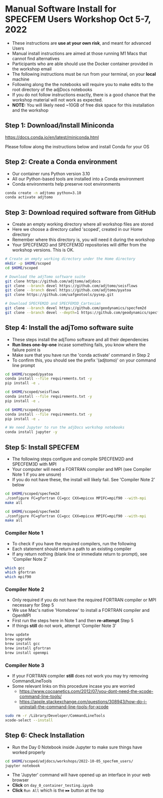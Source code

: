 # Manual Software Install for SPECFEM Users Workshop Oct 5-7, 2022

- These instructions are **use at your own risk**, and meant for advanced Users  
- Manual install instructions are aimed at those running M1 Macs that cannot find alternatives  
- Participants who are able should use the Docker container provided in the workshop email  
- The following instructions must be run from your terminal, on your **local** machine  
- Following along the the notebooks will require you to make edits to the root directory of the adjDocs notebooks
- If you do not follow instructions exactly, there is a good chance that the workshop material will not work as expected.
- **NOTE:** You will likely need ~10GB of free disk space for this installation and the workshop  


## Step 1: Download/Install Miniconda

https://docs.conda.io/en/latest/miniconda.html

Please follow along the instructions below and install Conda for your OS

## Step 2: Create a Conda environment
- Our container runs Python version 3.10
- All our Python-based tools are installed into a Conda environment
- Conda environments help preserve root environments

```bash
conda create -n adjtomo python=3.10
conda activate adjtomo
```

## Step 3: Download required software from GitHub
- Create an empty working directory where all workshop files are stored
- Here we choose a directory called 'scoped', created in our Home directory
- Remember where this directory is, you will need it during the workshop  
- Your SPECFEM2D and SPECFEM3D repositories will differ from the workshop versions. This is OK.

```bash
# Create an empty working directory under the Home directory
mkdir -p $HOME/scoped
cd $HOME/scoped

# Download the adjTomo software suite
git clone https://github.com/adjtomo/adjdocs 
git clone --branch devel https://github.com/adjtomo/seisflows 
git clone --branch devel https://github.com/adjtomo/pyatoa 
git clone https://github.com/uafgeotools/pysep.git

# Download SPECFEM2D and SPECFEM3D_Cartesian
git clone --branch devel https://github.com/geodynamics/specfem2d 
git clone --branch devel --depth=1 https://github.com/geodynamics/specfem3d
```

## Step 4: Install the adjTomo software suite
- These steps install the adjTomo software and all their dependencies
- **Run lines one-by-one** incase something fails, you know where the failure point is
- Make sure that you have run the 'conda activate' command in Step 2
- To confirm this, you should see the prefix '(adjtomo)' on your command line prompt

```bash
cd $HOME/scoped/pyatoa 
conda install --file requirements.txt -y
pip install -e . 

cd $HOME/scoped/seisflows 
conda install --file requirements.txt -y
pip install -e . 

cd $HOME/scoped/pysep 
conda install --file requirements.txt -y
pip install -e .

# We need Jupyter to run the adjDocs workshop notebooks
conda install jupyter -y
```

## Step 5: Install SPECFEM
- The following steps configure and compile SPECFEM2D and SPECFEM3D with MPI
- Your computer will need a FORTRAN compiler and MPI (see Compiler Note 1 if you are unsure)  
- If you do not have these, the install will likely fail. See 'Compiler Note 2' below

```bash
cd $HOME/scoped/specfem2d 
./configure FC=gfortran CC=gcc CXX=mpicxx MPIFC=mpif90 --with-mpi
make all 

cd $HOME/scoped/specfem3d 
./configure FC=gfortran CC=gcc CXX=mpicxx MPIFC=mpif90 --with-mpi 
make all 
```

### Compiler Note 1
- To check if you have the required compilers, run the following
- Each statement should return a path to an existing compiler
- If any return nothing (blank line or immediate return to prompt), see 'Compiler Note 2'  

```bash
which gcc
which gfortran
which mpif90
```

### Compiler Note 2
- Only required if you do not have the required FORTRAN compiler or MPI necessary for Step 5
- We use Mac's native 'Homebrew' to install a FORTRAN compiler and OpenMPI
- First run the steps here in Note 1 and then **re-attempt** Step 5
- If things **still** do not work, attempt 'Compiler Note 3'

```bash
brew update
brew upgrade
brew install gcc
brew install gfortran
brew install openmpi
```

### Compiler Note 3
- If your FORTRAN compiler **still** does not work you may try removing CommandLineTools
- Some relevant links on this procedure incase you are worried  
    - https://www.cocoanetics.com/2012/07/you-dont-need-the-xcode-command-line-tools/
    - https://apple.stackexchange.com/questions/308943/how-do-i-uninstall-the-command-line-tools-for-xcode
    
```bash
sudo rm -r /Library/Developer/CommandLineTools
xcode-select --install
```

## Step 6: Check Installation
- Run the Day 0 Notebook inside Jupyter to make sure things have worked properly

```bash 
cd $HOME/scoped/adjdocs/workshops/2022-10-05_specfem_users/
jupyter notebook
```

- The 'Jupyter' command will have opened up an interface in your web browser
- **Click** on `day_0_container_testing.ipynb`
- **Click** `Run All` which is the $\blacktriangleright\blacktriangleright$ button at the top
